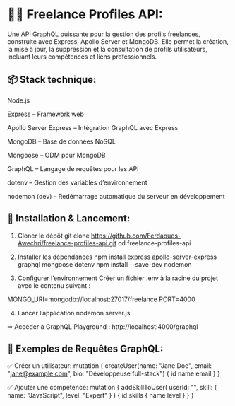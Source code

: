 <h1>🧑‍💼 Freelance Profiles API:</h1>
Une API GraphQL puissante pour la gestion des profils freelances, construite avec Express, Apollo Server et MongoDB.
Elle permet la création, la mise à jour, la suppression et la consultation de profils utilisateurs, incluant leurs compétences et liens professionnels.

<h2>📦 Stack technique:</h2>
Node.js

Express – Framework web

Apollo Server Express – Intégration GraphQL avec Express

MongoDB – Base de données NoSQL

Mongoose – ODM pour MongoDB

GraphQL – Langage de requêtes pour les API

dotenv – Gestion des variables d’environnement

nodemon (dev) – Redémarrage automatique du serveur en développement

<h2>🚀 Installation & Lancement:</h2>

1. Cloner le dépôt
git clone https://github.com/Ferdaoues-Awechri/freelance-profiles-api.git
cd freelance-profiles-api

2. Installer les dépendances
npm install express apollo-server-express graphql mongoose dotenv
npm install --save-dev nodemon

3. Configurer l’environnement
Créer un fichier .env à la racine du projet avec le contenu suivant :

MONGO_URI=mongodb://localhost:27017/freelance
PORT=4000

4. Lancer l’application
nodemon server.js

➡ Accéder à GraphQL Playground :
http://localhost:4000/graphql

<h2>📌 Exemples de Requêtes GraphQL:</h2>

✅ Créer un utilisateur:
mutation {
  createUser(name: "Jane Doe", email: "jane@example.com", bio: "Développeuse full-stack") {
    id
    name
    email
  }
}

✅ Ajouter une compétence:
mutation {
  addSkillToUser(
    userId: "<user-id>",
    skill: { name: "JavaScript", level: "Expert" }
  ) {
    id
    skills {
      name
      level
    }
  }
}

